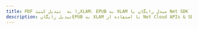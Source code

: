 ---title: PDF را به  تبدیل کنیدXLAM، EPUB به XLAM مبدل رایگان یا Net SDKdescription: تبدیل رایگانEPUB به XLAM با استفاده از Net Cloud APIs & SDK همچنین اسناد PDF را در Cloud ایجاد، ویرایش و رندر کنید.---